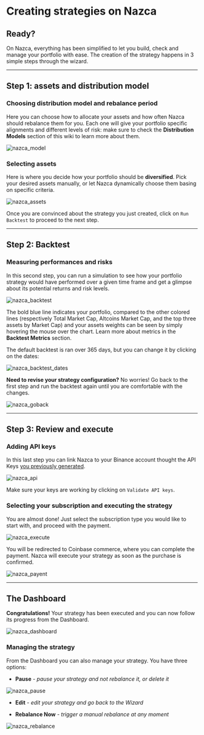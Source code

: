 # Creating strategies on Nazca
## Ready?
On Nazca, everything has been simplified to let you build, check and manage your portfolio with ease. The creation of the strategy happens in 3 simple steps through the wizard.

***

## Step 1: assets and distribution model

### Choosing **distribution model** and **rebalance period**

Here you can choose how to allocate your assets and how often Nazca should rebalance them for you. Each one will give your portfolio specific alignments and different levels of risk: make sure to check the **Distribution Models** section of this wiki to learn more about them.

![nazca_model](https://github.com/NazcaBot/nazcawiki/raw/master/res/nazca_model.png)

### Selecting **assets**

Here is where you decide how your portfolio should be **diversified**. Pick your desired assets manually, or let Nazca dynamically choose them basing on specific criteria.

![nazca_assets](https://github.com/NazcaBot/nazcawiki/raw/master/res/nazca_assets.png)

Once you are convinced about the strategy you just created, click on `Run Backtest` to proceed to the next step.
***
## Step 2: Backtest
### Measuring performances and risks

In this second step, you can run a simulation to see how your portfolio strategy would have performed over a given time frame and get a glimpse about its potential returns and risk levels.

![nazca_backtest](https://github.com/NazcaBot/nazcawiki/raw/master/res/nazca_backtest.png)

The bold blue line indicates your portfolio, compared to the other colored lines (respectively Total Market Cap, Altcoins Market Cap, and the top three assets by Market Cap) and your assets weights can be seen by simply hovering the mouse over the chart. Learn more about metrics in the **Backtest Metrics** section.

The default backtest is ran over 365 days, but you can change it by clicking on the dates:

![nazca_backtest_dates](https://github.com/NazcaBot/nazcawiki/raw/master/res/nazca_bt_dates.png)

**Need to revise your strategy configuration?** No worries! Go back to the first step and run the backtest again until you are comfortable with the changes. 

![nazca_goback](https://github.com/NazcaBot/nazcawiki/raw/master/res/nazca_goback.png)

***
## Step 3: Review and execute
### Adding API keys
In this last step you can link Nazca to your Binance account thought the API Keys [you previously generated](binance.md#Generating_API_keys).

![nazca_api](https://github.com/NazcaBot/nazcawiki/raw/master/res/nazca_api.png)

Make sure your keys are working by clicking on `Validate API keys`.

### Selecting your subscription and executing the strategy
You are almost done! Just select the subscription type you would like to start with, and proceed with the payment.

![nazca_execute](https://github.com/NazcaBot/nazcawiki/raw/master/res/nazca_execute.png)

You will be redirected to Coinbase commerce, where you can complete the payment. Nazca will execute your strategy as soon as the purchase is confirmed.

![nazca_payent](https://github.com/NazcaBot/nazcawiki/raw/master/res/nazc_payment.png)

***

## The Dashboard
**Congratulations!** Your strategy has been executed and you can now follow its progress from the Dashboard.

![nazca_dashboard](https://github.com/NazcaBot/nazcawiki/raw/master/res/dashb.png)

### Managing the strategy
From the Dashboard you can also manage your strategy. You have three options:

* **Pause** - _pause your strategy and not rebalance it, or delete it_

![nazca_pause](https://github.com/NazcaBot/nazcawiki/raw/master/res/nazca_pause.png)

* **Edit** - _edit your strategy and go back to the Wizard_

* **Rebalance Now** - _trigger a manual rebalance at any moment_

![nazca_rebalance](https://github.com/NazcaBot/nazcawiki/raw/master/res/nazca_rebalance.png)







